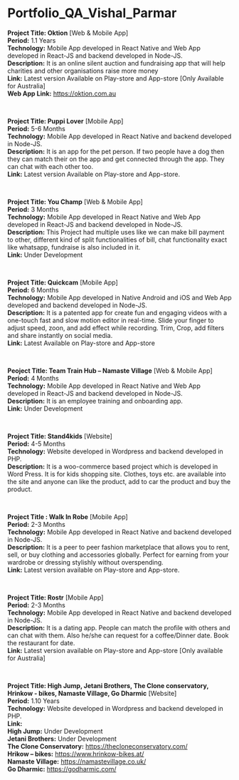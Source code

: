 # Portfolio_QA_Vishal_Parmar

**Project Title: Oktion** [Web & Mobile App]
<br/>**Period:** 1.1 Years 
<br/>**Technology:** Mobile App developed in React Native and Web App developed in React-JS and backend developed in Node-JS.
<br/>**Description:** It is an online silent auction and fundraising app that will help charities and other organisations raise more money
<br/>**Link:** Latest version Available on Play-store and App-store [Only Available for Australia]
<br/>**Web App Link:** https://oktion.com.au

<br/>

**Project Title: Puppi Lover** [Mobile App]
<br/>**Period:** 5-6 Months
<br/>**Technology:** Mobile App developed in React Native and backend developed in Node-JS.
<br/>**Description:** It is an app for the pet person. If two people have a dog then they can match their on the app and get connected through the app. They can chat with each other too.
<br/>**Link:** Latest version Available on Play-store and App-store.

<br/>

**Project Title: You Champ** [Web & Mobile App]
<br/>**Period:** 3 Months
<br/>**Technology:** Mobile App developed in React Native and Web App developed in React-JS and backend developed in Node-JS.
<br/>**Description:** This Project had multiple uses like we can make bill payment  to other, different kind of split functionalities of bill, chat functionality exact like whatsapp, fundraise is also included in it.
<br/>**Link:** Under Development

<br/>

**Project Title: Quickcam** [Mobile App]
<br/>**Period:** 6 Months
<br/>**Technology:** Mobile App developed in Native Android and iOS and Web App developed and backend developed in Node-JS.
<br/>**Description:** It is a patented app for create fun and engaging videos with a one-touch fast and slow motion editor in real-time. Slide your finger to adjust speed, zoon, and add effect while recording. Trim, Crop, add filters and share instantly on social media.
<br/>**Link:** Latest Available on Play-store and App-store

<br/>

**Peoject Title: Team Train Hub – Namaste Village**  [Web & Mobile App]
<br/>**Period:** 4 Months
<br/>**Technology:** Mobile App developed in React Native and Web App developed in React-JS and backend developed in Node-JS.
<br/>**Description:** It is an employee training and onboarding app. 
<br/>**Link:** Under Development

<br/>

**Project Title: Stand4kids** [Website]
<br/>**Period:** 4-5 Months
<br/>**Technology:** Website developed in Wordpress and backend developed in PHP.
<br/>**Description:** It is a woo-commerce based project which is developed in Word Press. It is for kids shopping site. Clothes, toys etc. are available into the site and anyone can like the product, add to car the product and buy the product.

<br/>

**Project Title : Walk In Robe** [Mobile App]
<br/>**Period:** 2-3 Months
<br/>**Technology:** Mobile App developed in React Native and backend developed in Node-JS.
<br/>**Description:** It is a peer to peer fashion marketplace that allows you to rent, sell, or buy clothing and accessories globally. Perfect for earning from your wardrobe or dressing stylishly without overspending.
<br/>**Link:** Latest version available on Play-store and App-store.

<br/>

**Project Title: Rostr** [Mobile App]
<br/>**Period:** 2-3 Months	
<br/>**Technology:** Mobile App developed in React Native and backend developed in Node-JS.
<br/>**Description:** It is a dating app. People can match the profile with others and can chat with them. Also he/she can request for a coffee/Dinner date. Book the restaurant for date.
<br/>**Link:** Latest version available on Play-store and App-store [Only available for Australia]

<br/>

**Project Title: High Jump, Jetani Brothers, The Clone conservatory, Hrinkow - bikes, Namaste Village, Go Dharmic** [Website]
<br/>**Period:** 1.10 Years
<br/>**Technology:** Website developed in Wordpress and backend developed in PHP.
<br/>**Link:**
<br/>**High Jump:** Under Development
<br/>**Jetani Brothers:** Under Development
<br/>**The Clone Conservatory:** https://thecloneconservatory.com/
<br/>**Hrikow – bikes:** https://www.hrinkow-bikes.at/
<br/>**Namaste Village:** https://namastevillage.co.uk/
<br/>**Go Dharmic:** https://godharmic.com/

